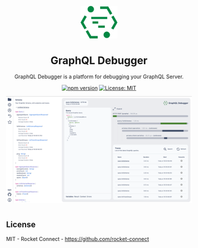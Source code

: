 <div align="center" style="text-align: center;">

<img src="./apps/ui/public/logo.svg" width="20%" alt="GraphQL Debugger">

<h1>GraphQL Debugger</h1>

<p>GraphQL Debugger is a platform for debugging your GraphQL Server.</p>

[![npm version](https://badge.fury.io/js/graphql-debugger.svg)](https://badge.fury.io/js/graphql-debugger) [![License: MIT](https://img.shields.io/badge/License-MIT-yellow.svg)](https://opensource.org/licenses/MIT)

[![](./docs/public/img/screenshot.png)](https://www.graphql-debugger.com/)

<div style="display: flex; text-align: center; justify-content: center" align="center">
</div>
</div>

## License

MIT - Rocket Connect - https://github.com/rocket-connect
